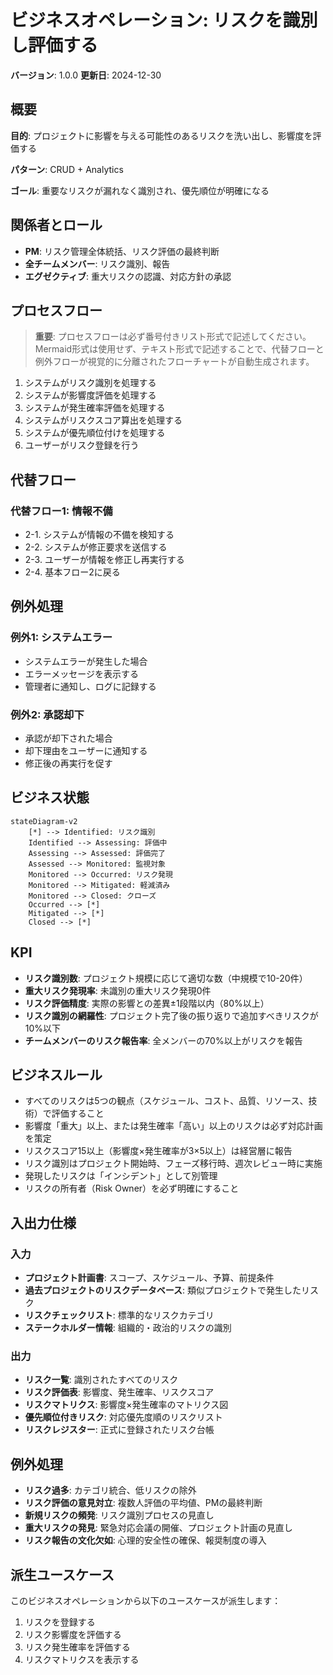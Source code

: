 # ビジネスオペレーション: リスクを識別し評価する

**バージョン**: 1.0.0
**更新日**: 2024-12-30

## 概要

**目的**: プロジェクトに影響を与える可能性のあるリスクを洗い出し、影響度を評価する

**パターン**: CRUD + Analytics

**ゴール**: 重要なリスクが漏れなく識別され、優先順位が明確になる

## 関係者とロール

- **PM**: リスク管理全体統括、リスク評価の最終判断
- **全チームメンバー**: リスク識別、報告
- **エグゼクティブ**: 重大リスクの認識、対応方針の承認

## プロセスフロー

> **重要**: プロセスフローは必ず番号付きリスト形式で記述してください。
> Mermaid形式は使用せず、テキスト形式で記述することで、代替フローと例外フローが視覚的に分離されたフローチャートが自動生成されます。

1. システムがリスク識別を処理する
2. システムが影響度評価を処理する
3. システムが発生確率評価を処理する
4. システムがリスクスコア算出を処理する
5. システムが優先順位付けを処理する
6. ユーザーがリスク登録を行う

## 代替フロー

### 代替フロー1: 情報不備
- 2-1. システムが情報の不備を検知する
- 2-2. システムが修正要求を送信する
- 2-3. ユーザーが情報を修正し再実行する
- 2-4. 基本フロー2に戻る

## 例外処理

### 例外1: システムエラー
- システムエラーが発生した場合
- エラーメッセージを表示する
- 管理者に通知し、ログに記録する

### 例外2: 承認却下
- 承認が却下された場合
- 却下理由をユーザーに通知する
- 修正後の再実行を促す

## ビジネス状態

```mermaid
stateDiagram-v2
    [*] --> Identified: リスク識別
    Identified --> Assessing: 評価中
    Assessing --> Assessed: 評価完了
    Assessed --> Monitored: 監視対象
    Monitored --> Occurred: リスク発現
    Monitored --> Mitigated: 軽減済み
    Monitored --> Closed: クローズ
    Occurred --> [*]
    Mitigated --> [*]
    Closed --> [*]
```

## KPI

- **リスク識別数**: プロジェクト規模に応じて適切な数（中規模で10-20件）
- **重大リスク発現率**: 未識別の重大リスク発現0件
- **リスク評価精度**: 実際の影響との差異±1段階以内（80%以上）
- **リスク識別の網羅性**: プロジェクト完了後の振り返りで追加すべきリスクが10%以下
- **チームメンバーのリスク報告率**: 全メンバーの70%以上がリスクを報告

## ビジネスルール

- すべてのリスクは5つの観点（スケジュール、コスト、品質、リソース、技術）で評価すること
- 影響度「重大」以上、または発生確率「高い」以上のリスクは必ず対応計画を策定
- リスクスコア15以上（影響度×発生確率が3×5以上）は経営層に報告
- リスク識別はプロジェクト開始時、フェーズ移行時、週次レビュー時に実施
- 発現したリスクは「インシデント」として別管理
- リスクの所有者（Risk Owner）を必ず明確にすること

## 入出力仕様

### 入力

- **プロジェクト計画書**: スコープ、スケジュール、予算、前提条件
- **過去プロジェクトのリスクデータベース**: 類似プロジェクトで発生したリスク
- **リスクチェックリスト**: 標準的なリスクカテゴリ
- **ステークホルダー情報**: 組織的・政治的リスクの識別

### 出力

- **リスク一覧**: 識別されたすべてのリスク
- **リスク評価表**: 影響度、発生確率、リスクスコア
- **リスクマトリクス**: 影響度×発生確率のマトリクス図
- **優先順位付きリスク**: 対応優先度順のリスクリスト
- **リスクレジスター**: 正式に登録されたリスク台帳

## 例外処理

- **リスク過多**: カテゴリ統合、低リスクの除外
- **リスク評価の意見対立**: 複数人評価の平均値、PMの最終判断
- **新規リスクの頻発**: リスク識別プロセスの見直し
- **重大リスクの発見**: 緊急対応会議の開催、プロジェクト計画の見直し
- **リスク報告の文化欠如**: 心理的安全性の確保、報奨制度の導入

## 派生ユースケース

このビジネスオペレーションから以下のユースケースが派生します：

1. リスクを登録する
2. リスク影響度を評価する
3. リスク発生確率を評価する
4. リスクマトリクスを表示する